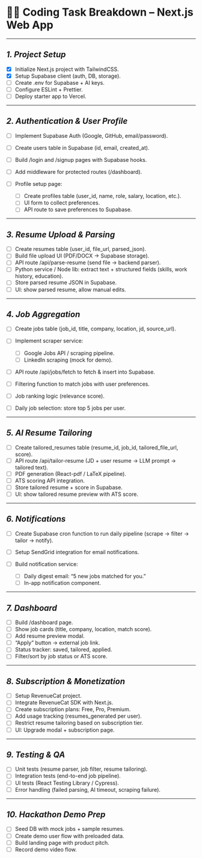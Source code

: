 # 👨‍💻 Coding Task Breakdown – Next.js Web App

---

## *1. Project Setup*

* [x] Initialize Next.js project with TailwindCSS.
* [x] Setup Supabase client (auth, DB, storage).
* [ ] Create .env for Supabase + AI keys.
* [ ] Configure ESLint + Prettier.
* [ ] Deploy starter app to Vercel.

---

## *2. Authentication & User Profile*

* [ ] Implement Supabase Auth (Google, GitHub, email/password).
* [ ] Create users table in Supabase (id, email, created\_at).
* [ ] Build /login and /signup pages with Supabase hooks.
* [ ] Add middleware for protected routes (/dashboard).
* [ ] Profile setup page:

  * [ ] Create profiles table (user\_id, name, role, salary, location, etc.).
  * [ ] UI form to collect preferences.
  * [ ] API route to save preferences to Supabase.

---

## *3. Resume Upload & Parsing*

* [ ] Create resumes table (user\_id, file\_url, parsed\_json).
* [ ] Build file upload UI (PDF/DOCX → Supabase storage).
* [ ] API route /api/parse-resume (send file → backend parser).
* [ ] Python service / Node lib: extract text + structured fields (skills, work history, education).
* [ ] Store parsed resume JSON in Supabase.
* [ ] UI: show parsed resume, allow manual edits.

---

## *4. Job Aggregation*

* [ ] Create jobs table (job\_id, title, company, location, jd, source\_url).
* [ ] Implement scraper service:

  * [ ] Google Jobs API / scraping pipeline.
  * [ ] LinkedIn scraping (mock for demo).
* [ ] API route /api/jobs/fetch to fetch & insert into Supabase.
* [ ] Filtering function to match jobs with user preferences.
* [ ] Job ranking logic (relevance score).
* [ ] Daily job selection: store top 5 jobs per user.

---

## *5. AI Resume Tailoring*

* [ ] Create tailored_resumes table (resume\_id, job\_id, tailored\_file\_url, score).
* [ ] API route /api/tailor-resume (JD + user resume → LLM prompt → tailored text).
* [ ] PDF generation (React-pdf / LaTeX pipeline).
* [ ] ATS scoring API integration.
* [ ] Store tailored resume + score in Supabase.
* [ ] UI: show tailored resume preview with ATS score.

---

## *6. Notifications*

* [ ] Create Supabase cron function to run daily pipeline (scrape → filter → tailor → notify).
* [ ] Setup SendGrid integration for email notifications.
* [ ] Build notification service:

  * [ ] Daily digest email: “5 new jobs matched for you.”
  * [ ] In-app notification component.

---

## *7. Dashboard*

* [ ] Build /dashboard page.
* [ ] Show job cards (title, company, location, match score).
* [ ] Add resume preview modal.
* [ ] “Apply” button → external job link.
* [ ] Status tracker: saved, tailored, applied.
* [ ] Filter/sort by job status or ATS score.

---

## *8. Subscription & Monetization*

* [ ] Setup RevenueCat project.
* [ ] Integrate RevenueCat SDK with Next.js.
* [ ] Create subscription plans: Free, Pro, Premium.
* [ ] Add usage tracking (resumes_generated per user).
* [ ] Restrict resume tailoring based on subscription tier.
* [ ] UI: Upgrade modal + subscription page.

---

## *9. Testing & QA*

* [ ] Unit tests (resume parser, job filter, resume tailoring).
* [ ] Integration tests (end-to-end job pipeline).
* [ ] UI tests (React Testing Library / Cypress).
* [ ] Error handling (failed parsing, AI timeout, scraping failure).

---

## *10. Hackathon Demo Prep*

* [ ] Seed DB with mock jobs + sample resumes.
* [ ] Create demo user flow with preloaded data.
* [ ] Build landing page with product pitch.
* [ ] Record demo video flow.
